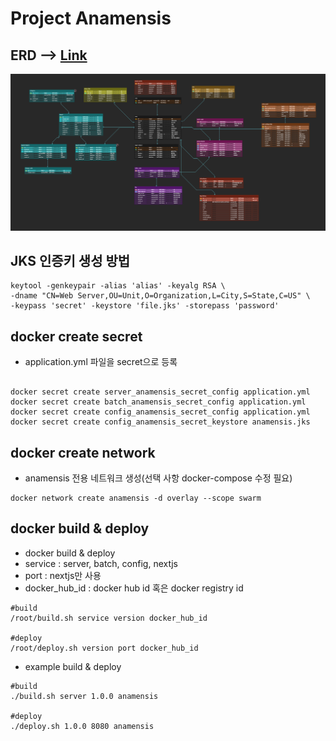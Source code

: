# Project Anamensis


## ERD --> [Link](https://www.erdcloud.com/d/kaLkfNKiwKcPe85k4)
![](./resource/erd.jpg)


## JKS 인증키 생성 방법
```shell
keytool -genkeypair -alias 'alias' -keyalg RSA \
-dname "CN=Web Server,OU=Unit,O=Organization,L=City,S=State,C=US" \
-keypass 'secret' -keystore 'file.jks' -storepass 'password'
```

## docker create secret
- application.yml 파일을 secret으로 등록
```shell

docker secret create server_anamensis_secret_config application.yml
docker secret create batch_anamensis_secret_config application.yml
docker secret create config_anamensis_secret_config application.yml
docker secret create config_anamensis_secret_keystore anamensis.jks

```

## docker create network
- anamensis 전용 네트워크 생성(선택 사항 docker-compose 수정 필요) 
```shell
docker network create anamensis -d overlay --scope swarm
```

## docker build & deploy
- docker build & deploy
- service : server, batch, config, nextjs
- port : nextjs만 사용
- docker_hub_id : docker hub id 혹은 docker registry id
```shell
#build
/root/build.sh service version docker_hub_id

#deploy
/root/deploy.sh version port docker_hub_id
```
- example build & deploy
```shell
#build
./build.sh server 1.0.0 anamensis

#deploy
./deploy.sh 1.0.0 8080 anamensis
```